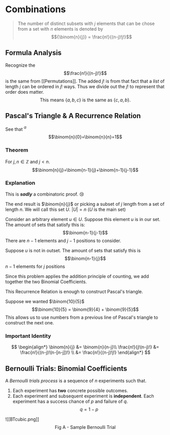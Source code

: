 # Combinations
>The number of distinct subsets with $j$ elements that can be chose from a set with $n$ elements is denoted by
>$${\binom{n}{j}} = \frac{n!}{(n-j)!j!}$$

## Formula Analysis
Recognize the $$\frac{n!}{(n-j)!}$$ is the same from [[Permutations]]. The added $j!$ is from that fact that a *list* of length $j$ can be ordered in $j!$ ways. Thus we divide out the $j!$ to represent that order does matter. 
$$\text{This means } \{a, b, c\} \text{ is the same as }\{c, a, b\}.$$

## Pascal's Triangle & A Recurrence Relation

See that $^{\alpha}$
$$\binom{n}{0}=\binom{n}{n}=1$$

### Theorem
For $j, n \in\mathbb{Z}$ and $j \lt n$.
$$\binom{n}{j}=\binom{n-1}{j}+\binom{n-1}{j-1}$$

### Explanation
This is ***sadly*** a combinatoric proof. 😢

The end result is $\binom{n}{j}$ or picking a subset of $j$ length from a set of length $n$. We will call this set $U$. $|U| = n$ 
($U$ is the main set)

Consider an arbitrary element $u \in U$. 
Suppose this element $u$ is in our set. The amount of sets that satisfy this is: $$\binom{n-1}{j-1}$$ There are $n-1$ elements and $j-1$ positions to consider.

Suppose $u$ is not in outset. The amount of sets that satisfy this is $$\binom{n-1}{j}$$
$n-1$ elements for $j$ positions 

Since this problem applies the addition principle of counting, we add together the two Binomial Coefficients.

This Recurrence Relation is enough to construct Pascal's triangle. 

Suppose we wanted $\binom{10}{5}$
$$\binom{10}{5} = \binom{9}{4} + \binom{9}{5}$$
This allows us to use numbers from a previous line of Pascal's triangle to construct the next one.

### Important Identity
$$
\begin{align*}
	\binom{n}{j} &= \binom{n}{n-j}\\
	\frac{n!}{j!(n-j)!} &= \frac{n!}{(n-j)!(n-[n-j])!} \\
	&= \frac{n!}{(n-j)!j!}
\end{align*}
$$

## Bernoulli Trials: Binomial Coefficients
A *Bernoulli trials process* is a sequence of $n$ experiments such that.
1. Each experiment has **two** concrete possible outcomes.
2. Each experiment and subsequent experiment is **independent**. Each experiment has a success chance of $p$ and failure of $q$. $$q=1-p$$


![[BTcubic.png]]$$\text{Fig A - Sample Bernoulli Trial}$$